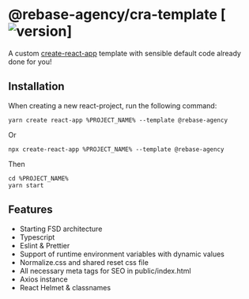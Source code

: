 # @rebase-agency/cra-template  [![version](https://img.shields.io/npm/v/@rebase-agency/cra-template)]

A custom [create-react-app](https://github.com/facebook/create-react-app) template with sensible default code already done for you!

## Installation

When creating a new react-project, run the following command:

```shell
yarn create react-app %PROJECT_NAME% --template @rebase-agency
```

Or

```shell
npx create-react-app %PROJECT_NAME% --template @rebase-agency
```

Then

```shell
cd %PROJECT_NAME%
yarn start
```

## Features
- Starting FSD architecture
- Typescript
- Eslint & Prettier
- Support of runtime environment variables with dynamic values
- Normalize.css and shared reset css file
- All necessary meta tags for SEO in public/index.html
- Axios instance
- React Helmet & classnames
